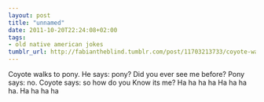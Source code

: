 ```yaml
---
layout: post
title: "unnamed"
date: 2011-10-20T22:24:08+02:00
tags:
- old native american jokes
tumblr_url: http://fabiantheblind.tumblr.com/post/11703213733/coyote-walks-to-pony-he-says-pony-did-you-ever
---
```

Coyote walks to pony. He says: pony? Did you ever see me before? 
Pony says: no. Coyote says: so how do you Know its me? 
Ha ha ha ha   Ha ha ha ha. Ha ha ha ha
